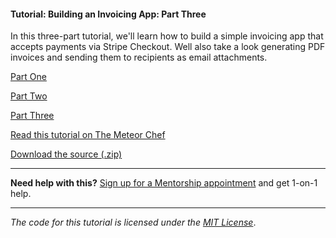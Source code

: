 #### Tutorial: Building an Invoicing App: Part Three

In this three-part tutorial, we'll learn how to build a simple invoicing app that accepts payments via Stripe Checkout. Well also take a look generating PDF invoices and sending them to recipients as email attachments.

[Part One](https://themeteorchef.com/tutorials/building-an-invoicing-app)

[Part Two](https://themeteorchef.com/tutorials/building-an-invoicing-app-part-two)

[Part Three](https://themeteorchef.com/tutorials/building-an-invoicing-app-part-three)

[Read this tutorial on The Meteor Chef](https://themeteorchef.com/tutorials/building-an-invoicing-app-part-three)  

[Download the source (.zip)](https://github.com/themeteorchef/building-an-invoicing-app/archive/master.zip)

---

**Need help with this?** [Sign up for a Mentorship appointment](https://themeteorchef.com/mentorship?readme=building-an-invoicing-app-part-three) and get 1-on-1 help.

---

_The code for this tutorial is licensed under the [MIT License](http://opensource.org/licenses/MIT)_.
